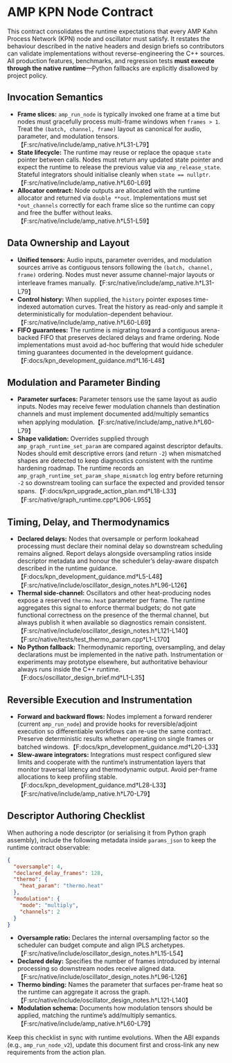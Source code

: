 # AMP KPN Node Contract

This contract consolidates the runtime expectations that every AMP Kahn Process Network (KPN) node and oscillator must satisfy. It restates the behaviour described in the native headers and design briefs so contributors can validate implementations without reverse-engineering the C++ sources. All production features, benchmarks, and regression tests **must execute through the native runtime**—Python fallbacks are explicitly disallowed by project policy.

## Invocation Semantics
- **Frame slices:** `amp_run_node` is typically invoked one frame at a time but nodes must gracefully process multi-frame windows when `frames > 1`. Treat the `(batch, channel, frame)` layout as canonical for audio, parameter, and modulation tensors.【F:src/native/include/amp_native.h†L31-L79】
- **State lifecycle:** The runtime may reuse or replace the opaque `state` pointer between calls. Nodes must return any updated state pointer and expect the runtime to release the previous value via `amp_release_state`. Stateful integrators should initialise cleanly when `state == nullptr`.【F:src/native/include/amp_native.h†L60-L69】
- **Allocator contract:** Node outputs are allocated with the runtime allocator and returned via `double **out`. Implementations must set `*out_channels` correctly for each frame slice so the runtime can copy and free the buffer without leaks.【F:src/native/include/amp_native.h†L51-L59】

## Data Ownership and Layout
- **Unified tensors:** Audio inputs, parameter overrides, and modulation sources arrive as contiguous tensors following the `(batch, channel, frame)` ordering. Nodes must never assume channel-major layouts or interleave frames manually.【F:src/native/include/amp_native.h†L31-L79】
- **Control history:** When supplied, the `history` pointer exposes time-indexed automation curves. Treat the history as read-only and sample it deterministically for modulation-dependent behaviour.【F:src/native/include/amp_native.h†L60-L69】
- **FIFO guarantees:** The runtime is migrating toward a contiguous arena-backed FIFO that preserves declared delays and frame ordering. Node implementations must avoid ad-hoc buffering that would hide scheduler timing guarantees documented in the development guidance.【F:docs/kpn_development_guidance.md†L16-L48】

## Modulation and Parameter Binding
- **Parameter surfaces:** Parameter tensors use the same layout as audio inputs. Nodes may receive fewer modulation channels than destination channels and must implement documented add/multiply semantics when applying modulation.【F:src/native/include/amp_native.h†L60-L79】
- **Shape validation:** Overrides supplied through `amp_graph_runtime_set_param` are compared against descriptor defaults. Nodes should emit descriptive errors (and return `-2`) when mismatched shapes are detected to keep diagnostics consistent with the runtime hardening roadmap. The runtime records an `amp_graph_runtime_set_param_shape_mismatch` log entry before returning `-2` so downstream tooling can surface the expected and provided tensor spans.【F:docs/kpn_upgrade_action_plan.md†L18-L33】【F:src/native/graph_runtime.cpp†L906-L955】

## Timing, Delay, and Thermodynamics
- **Declared delays:** Nodes that oversample or perform lookahead processing must declare their nominal delay so downstream scheduling remains aligned. Report delays alongside oversampling ratios inside descriptor metadata and honour the scheduler’s delay-aware dispatch described in the runtime guidance.【F:docs/kpn_development_guidance.md†L5-L48】【F:src/native/include/oscillator_design_notes.h†L96-L126】
- **Thermal side-channel:** Oscillators and other heat-producing nodes expose a reserved `thermo.heat` parameter per frame. The runtime aggregates this signal to enforce thermal budgets; do not gate functional correctness on the presence of the thermal channel, but always publish it when available so diagnostics remain consistent.【F:src/native/include/oscillator_design_notes.h†L121-L140】【F:src/native/tests/test_thermo_param.cpp†L1-L170】
- **No Python fallback:** Thermodynamic reporting, oversampling, and delay declarations must be implemented in the native path. Instrumentation or experiments may prototype elsewhere, but authoritative behaviour always runs inside the C++ runtime.【F:docs/oscillator_design_brief.md†L1-L35】

## Reversible Execution and Instrumentation
- **Forward and backward flows:** Nodes implement a forward renderer (current `amp_run_node`) and provide hooks for reversible/adjoint execution so differentiable workflows can re-use the same contract. Preserve deterministic results whether operating on single frames or batched windows.【F:docs/kpn_development_guidance.md†L20-L33】
- **Slew-aware integrators:** Integrations must respect configured slew limits and cooperate with the runtime’s instrumentation layers that monitor traversal latency and thermodynamic output. Avoid per-frame allocations to keep profiling stable.【F:docs/kpn_development_guidance.md†L28-L33】【F:src/native/include/amp_native.h†L70-L79】

## Descriptor Authoring Checklist
When authoring a node descriptor (or serialising it from Python graph assembly), include the following metadata inside `params_json` to keep the runtime contract observable:

```json
{
  "oversample": 4,
  "declared_delay_frames": 128,
  "thermo": {
    "heat_param": "thermo.heat"
  },
  "modulation": {
    "mode": "multiply",
    "channels": 2
  }
}
```

- **Oversample ratio:** Declares the internal oversampling factor so the scheduler can budget compute and align IPLS archetypes.【F:src/native/include/oscillator_design_notes.h†L15-L54】
- **Declared delay:** Specifies the number of frames introduced by internal processing so downstream nodes receive aligned data.【F:src/native/include/oscillator_design_notes.h†L96-L126】
- **Thermo binding:** Names the parameter that surfaces per-frame heat so the runtime can aggregate it across the graph.【F:src/native/include/oscillator_design_notes.h†L121-L140】
- **Modulation schema:** Documents how modulation tensors should be applied, matching the runtime’s add/multiply semantics.【F:src/native/include/amp_native.h†L60-L79】

Keep this checklist in sync with runtime evolutions. When the ABI expands (e.g., `amp_run_node_v2`), update this document first and cross-link any new requirements from the action plan.
